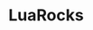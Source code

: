---
codehost: https://github.com/leafo/luarocks-site
logohandle: luarocks
sort: luarocks
title: LuaRocks
twitter: https://x.com/luarocksorg
website: https://luarocks.org/
---
